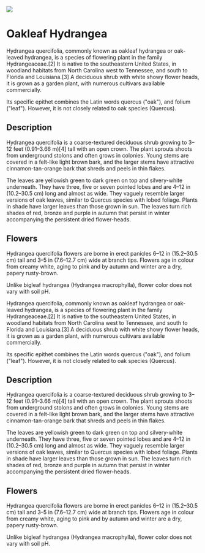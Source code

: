 <a href="https://juncture-digital.org"><img src="https://juncture-digital.org/images/ve-button.png"></a>

<param ve-config 
       title="Oakleaf Hydrangea"
       author="Ron"
       banner="https://iiif.juncture-digital.org/banner/?url=https://upload.wikimedia.org/wikipedia/commons/thumb/f/f3/Hydrangea_quercifolia_BhamBotGdn.jpg/1024px-Hydrangea_quercifolia_BhamBotGdn.jpg" 
       layout="vertical">

<param ve-entity eid="Q368161">

# Oakleaf Hydrangea

Hydrangea quercifolia, commonly known as oakleaf hydrangea or <span data-click-image-zoomto="2929,2317,387,449">oak-leaved hydrangea</span>, is a species of flowering plant in the family Hydrangeaceae.[2] It is native to the southeastern United States, in woodland habitats from North Carolina west to Tennessee, and south to Florida and Louisiana.[3] A deciduous shrub with white showy flower heads, it is grown as a garden plant, with numerous cultivars available commercially.

<param ve-image label="Oakleaf" license="public domain" url="https://upload.wikimedia.org/wikipedia/commons/3/36/Flower_cluster_of_Hydrangea_quercifolia.jpg">
<param ve-image label="Apollo and Daphne" license="public domain" url="https://upload.wikimedia.org/wikipedia/commons/a/ab/Apollo_and_Daphne_%28Bernini%29_%28cropped%29.jpg">

Its specific epithet combines the Latin words quercus ("oak"), and folium ("leaf"). However, it is not closely related to oak species (Quercus).

## Description

Hydrangea quercifolia is a coarse-textured deciduous shrub growing to 3–12 feet (0.91–3.66 m)[4] tall with an open crown. The plant sprouts shoots from underground stolons and often grows in colonies. Young stems are covered in a felt-like light brown bark, and the larger stems have attractive cinnamon-tan-orange bark that shreds and peels in thin flakes.

The leaves are yellowish green to dark green on top and silvery-white underneath. They have three, five or seven pointed lobes and are 4–12 in (10.2–30.5 cm) long and almost as wide. They vaguely resemble larger versions of oak leaves, similar to Quercus species with lobed foliage. Plants in shade have larger leaves than those grown in sun. The leaves turn rich shades of red, bronze and purple in autumn that persist in winter accompanying the persistent dried flower-heads.

## Flowers

Hydrangea quercifolia flowers are borne in erect panicles 6–12 in (15.2–30.5 cm) tall and 3–5 in (7.6–12.7 cm) wide at branch tips. Flowers age in colour from creamy white, aging to pink and by autumn and winter are a dry, papery rusty-brown.

Unlike bigleaf hydrangea (Hydrangea macrophylla), flower color does not vary with soil pH.

Hydrangea quercifolia, commonly known as oakleaf hydrangea or oak-leaved hydrangea, is a species of flowering plant in the family Hydrangeaceae.[2] It is native to the southeastern United States, in woodland habitats from North Carolina west to Tennessee, and south to Florida and Louisiana.[3] A deciduous shrub with white showy flower heads, it is grown as a garden plant, with numerous cultivars available commercially.

Its specific epithet combines the Latin words quercus ("oak"), and folium ("leaf"). However, it is not closely related to oak species (Quercus).

## Description

Hydrangea quercifolia is a coarse-textured deciduous shrub growing to 3–12 feet (0.91–3.66 m)[4] tall with an open crown. The plant sprouts shoots from underground stolons and often grows in colonies. Young stems are covered in a felt-like light brown bark, and the larger stems have attractive cinnamon-tan-orange bark that shreds and peels in thin flakes.

The leaves are yellowish green to dark green on top and silvery-white underneath. They have three, five or seven pointed lobes and are 4–12 in (10.2–30.5 cm) long and almost as wide. They vaguely resemble larger versions of oak leaves, similar to Quercus species with lobed foliage. Plants in shade have larger leaves than those grown in sun. The leaves turn rich shades of red, bronze and purple in autumn that persist in winter accompanying the persistent dried flower-heads.

## Flowers

Hydrangea quercifolia flowers are borne in erect panicles 6–12 in (15.2–30.5 cm) tall and 3–5 in (7.6–12.7 cm) wide at branch tips. Flowers age in colour from creamy white, aging to pink and by autumn and winter are a dry, papery rusty-brown.

Unlike bigleaf hydrangea (Hydrangea macrophylla), flower color does not vary with soil pH.
